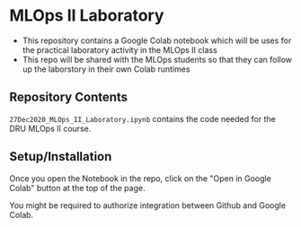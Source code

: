 # MLOps II Laboratory


- This repository contains a Google Colab notebook which will be uses for the practical laboratory activity in the MLOps II class
- This repo will be shared with the MLOps students so that they can follow up the laborstory in their own Colab runtimes


## Repository Contents

`27Dec2020_MLOps_II_Laboratory.ipynb` contains the code needed for the DRU MLOps II course. 


## Setup/Installation

Once you open the Notebook in the repo, click on the "Open in Google Colab" button at the top of the page.

You might be required to authorize integration between Github and Google Colab.



